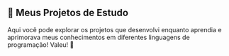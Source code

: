 ## 📌 Meus Projetos de Estudo  

Aqui você pode explorar os projetos que desenvolvi enquanto aprendia e aprimorava meus conhecimentos em diferentes linguagens de programação! Valeu! 🚀
